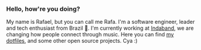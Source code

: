 ### Hello, how're you doing?

My name is Rafael, but you can call me Rafa. I'm a software engineer, leader and tech enthusiast from Brazil 🌴. I'm currently working at [Indaband](inda.band), we are changing how people connect through music. Here you can find [my dotfiles](github.com/rafaelcanovas/dotfiles), and some other open source projects. Cya :) 
